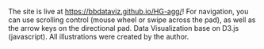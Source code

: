 The site is live at https://bbdataviz.github.io/HG-agg/!
For navigation, you can use scrolling control (mouse wheel or swipe across the pad), as well as the arrow keys on the directional pad. 
Data Visualization base on D3.js (javascript).
All illustrations were created by the author.

